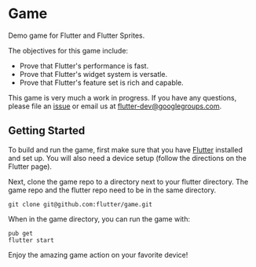 # Game

Demo game for Flutter and Flutter Sprites.

The objectives for this game include:

* Prove that Flutter's performance is fast.
* Prove that Flutter's widget system is versatle.
* Prove that Flutter's feature set is rich and capable.

This game is very much a work in progress. If you have any
questions, please file an [issue][issues] or email us at
flutter-dev@googlegroups.com.

## Getting Started

To build and run the game, first make sure that you have
[Flutter](http://flutter.io/) installed and set up. You will also need a device
setup (follow the directions on the Flutter page).

Next, clone the game repo to a directory next to your flutter directory. The
game repo and the flutter repo need to be in the same directory.

    git clone git@github.com:flutter/game.git

When in the game directory, you can run the game with:

    pub get
    flutter start

Enjoy the amazing game action on your favorite device!

[issues]: https://github.com/flutter/game/issues
